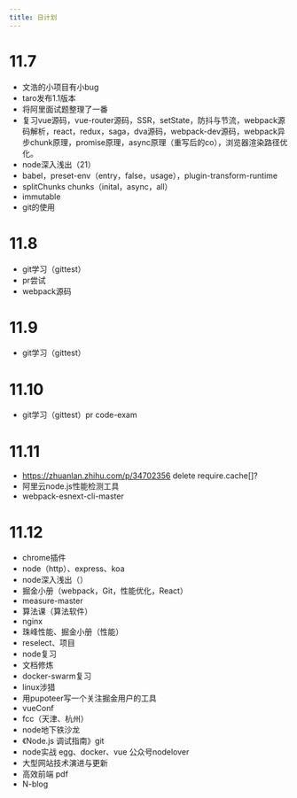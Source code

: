 ```yaml
---
title: 日计划
---
```


# 11.7

- 文浩的小项目有小bug
- taro发布1.1版本
- 将阿里面试题整理了一番
- 复习vue源码，vue-router源码，SSR，setState，防抖与节流，webpack源码解析，react，redux，saga，dva源码，webpack-dev源码，webpack异步chunk原理，promise原理，async原理（重写后的co），浏览器渲染路径优化。
- node深入浅出（21）
- babel，preset-env（entry，false，usage），plugin-transform-runtime
- splitChunks chunks（inital，async，all）
- immutable
- git的使用

# 11.8

- git学习（gittest）
- pr尝试
- webpack源码

# 11.9

- git学习（gittest）

# 11.10

- git学习（gittest）pr code-exam

# 11.11

- https://zhuanlan.zhihu.com/p/34702356 delete require.cache[]?
- 阿里云node.js性能检测工具
- webpack-esnext-cli-master

# 11.12

- chrome插件
- node（http）、express、koa
- node深入浅出（）
- 掘金小册（webpack，Git，性能优化，React）
- measure-master
- 算法课（算法软件）
- nginx
- 珠峰性能、掘金小册（性能）
- reselect、项目
- node复习
- 文档修炼
- docker-swarm复习
- linux涉猎
- 用pupoteer写一个关注掘金用户的工具
- vueConf
- fcc（天津、杭州）
- node地下铁沙龙
- 《Node.js 调试指南》git
- node实战 egg、docker、vue 公众号nodelover
- 大型网站技术演进与更新
- 高效前端 pdf
- N-blog 